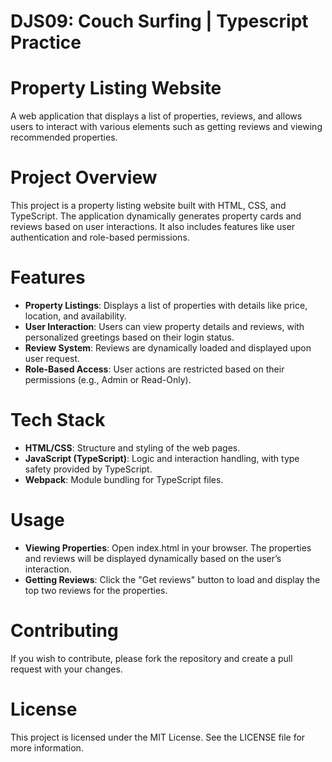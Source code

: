 # DJS09: Couch Surfing | Typescript Practice

# Property Listing Website

A web application that displays a list of properties, reviews, and allows users to interact with various elements such as getting reviews and viewing recommended properties.

# Project Overview

This project is a property listing website built with HTML, CSS, and TypeScript. The application dynamically generates property cards and reviews based on user interactions. It also includes features like user authentication and role-based permissions.

# Features

<ul>
  <li>
    <strong>Property Listings</strong>: Displays a list of properties with details like price, location, and availability.
  </li>
  <li>
    <strong>User Interaction</strong>: Users can view property details and reviews, with personalized greetings based on their login status.
  </li>
  <li>
    <strong>Review System</strong>: Reviews are dynamically loaded and displayed upon user request.
  </li>
  <li>
    <strong>Role-Based Access</strong>: User actions are restricted based on their permissions (e.g., Admin or Read-Only).
  </li>
</ul>

# Tech Stack

<ul>
  <li>
    <strong>HTML/CSS</strong>: Structure and styling of the web pages.
  </li>
  <li>
    <strong>JavaScript (TypeScript)</strong>: Logic and interaction handling, with type safety provided by TypeScript.
  </li>
  <li>
    <strong>Webpack</strong>: Module bundling for TypeScript files.
  </li>
</ul>

# Usage

<ul>
  <li>
    <strong>Viewing Properties</strong>: Open index.html in your browser. The properties and reviews will be displayed dynamically based on the user’s interaction.
  </li>
  <li>
    <strong>Getting Reviews</strong>: Click the "Get reviews" button to load and display the top two reviews for the properties.
  </li>
</ul>

# Contributing

If you wish to contribute, please fork the repository and create a pull request with your changes.

# License

This project is licensed under the MIT License. See the LICENSE file for more information.
